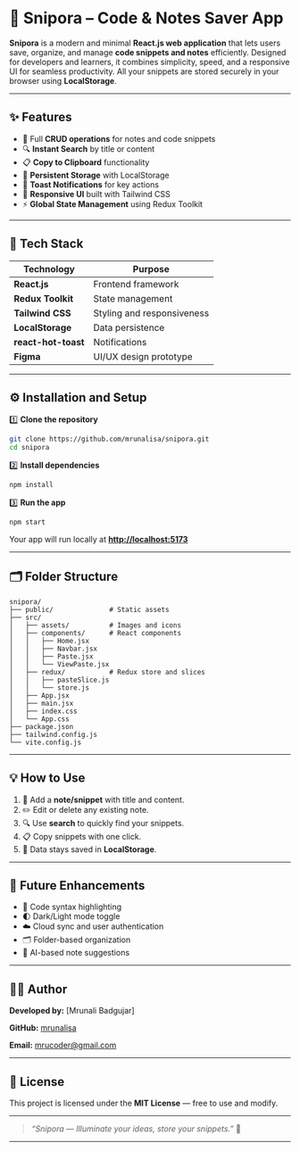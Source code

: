 
# 🌌 **Snipora – Code & Notes Saver App**

**Snipora** is a modern and minimal **React.js web application** that lets users save, organize, and manage **code snippets and notes** efficiently.
Designed for developers and learners, it combines simplicity, speed, and a responsive UI for seamless productivity.
All your snippets are stored securely in your browser using **LocalStorage**.

---

## ✨ **Features**

* 🧾 Full **CRUD operations** for notes and code snippets
* 🔍 **Instant Search** by title or content
* 📋 **Copy to Clipboard** functionality
* 💾 **Persistent Storage** with LocalStorage
* 🔔 **Toast Notifications** for key actions
* 🌈 **Responsive UI** built with Tailwind CSS
* ⚡ **Global State Management** using Redux Toolkit

---

## 🧰 **Tech Stack**

| Technology         | Purpose                    |
| ------------------ | -------------------------- |
| **React.js**       | Frontend framework         |
| **Redux Toolkit**  | State management           |
| **Tailwind CSS**   | Styling and responsiveness |
| **LocalStorage**   | Data persistence           |
| **react-hot-toast** | Notifications              |
| **Figma**          | UI/UX design prototype     |

---

## ⚙️ **Installation and Setup**

1️⃣ **Clone the repository**

```bash
git clone https://github.com/mrunalisa/snipora.git
cd snipora
```

2️⃣ **Install dependencies**

```bash
npm install
```

3️⃣ **Run the app**

```bash
npm start
```

Your app will run locally at **[http://localhost:5173](http://localhost:5173)**

---

## 🗂️ **Folder Structure**

```
snipora/
├── public/              # Static assets
├── src/
│   ├── assets/          # Images and icons
│   ├── components/      # React components
│   │   ├── Home.jsx
│   │   ├── Navbar.jsx
│   │   ├── Paste.jsx
│   │   └── ViewPaste.jsx
│   ├── redux/           # Redux store and slices
│   │   ├── pasteSlice.js
│   │   └── store.js
│   ├── App.jsx
│   ├── main.jsx
│   ├── index.css
│   └── App.css
├── package.json
├── tailwind.config.js
└── vite.config.js
```

---

## 💡 **How to Use**

1. 📝 Add a **note/snippet** with title and content.
2. ✏️ Edit or delete any existing note.
3. 🔍 Use **search** to quickly find your snippets.
4. 📋 Copy snippets with one click.
5. 💾 Data stays saved in **LocalStorage**.

---

## 🌠 **Future Enhancements**

* 🧩 Code syntax highlighting
* 🌓 Dark/Light mode toggle
* ☁️ Cloud sync and user authentication
* 🗂️ Folder-based organization
* 🤖 AI-based note suggestions

---

## 🧑‍💻 **Author**

**Developed by:** [Mrunali Badgujar]

**GitHub:** [mrunalisa](https://github.com/mrunalisa)

**Email:** [mrucoder@gmail.com](mailto:mrucoder@gmail.com)

---

## 📜 **License**

This project is licensed under the **MIT License** — free to use and modify.

---

> *“Snipora — Illuminate your ideas, store your snippets.”* 🌌

---
